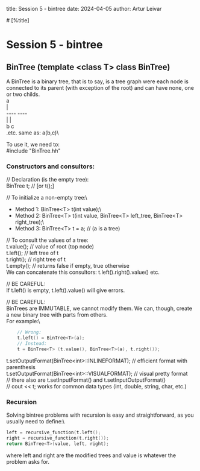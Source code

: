 title: Session 5 - bintree
date: 2024-04-05
author: Artur Leivar

\# [%title]
# Session 5 - bintree

## BinTree (template \<class T> class BinTree)
A BinTree is a binary tree, that is to say, is a tree graph were each node is
connected to its parent (with exception of the root) and can have none, one or
two childs.\
                        a\
                        |\
                    ---- ----\
                    |       |\
                    b       c\
                      .etc.             same as: a(b,c)\

To use it, we need to:\
#include "BinTree.hh"

### Constructors and consultors:
// Declaration (is the empty tree):\
BinTree<T> t; // [or t();]

// To initialize a non-empty tree:\
- Method 1: BinTree\<T> t(int value);\
- Method 2: BinTree\<T> t(int value, BinTree\<T> left_tree, BinTree\<T> right_tree);\
- Method 3: BinTree\<T> t = a; // (a is a tree)

// To consult the values of a tree:\
t.value(); // value of root (top node)\
t.left(); // left tree of t\
t.right(); // right tree of t\
t.empty(); // returns false if empty, true otherwise\
We can concatenate this consultors: t.left().right().value() etc.

// BE CAREFUL:\
If t.left() is empty, t.left().value() will give errors.

// BE CAREFUL:\
BinTrees are IMMUTABLE, we cannot modify them. We can, though, create a new
binary tree with parts from others.\
For example:\
```c++
    // Wrong:
    t.left() = BinTree<T>(a);
    // Instead:
    t = BinTree<T> (t.value(), BinTree<T>(a), t.right());
```

t.setOutputFormat(BinTree\<int>::INLINEFORMAT); // efficient format with parenthesis\
t.setOutputFormat(BinTree\<int>::VISUALFORMAT); // visual pretty format\
// there also are t.setInputFormat() and t.setInputOutputFormat()\
// cout << t; works for common data types (int, double, string, char, etc.)

### Recursion
Solving bintree problems with recursion is easy and straightforward, as you
usually need to define:\
```c++
left = recursive_function(t.left();
right = recursive_function(t.right());
return BinTree<T>(value, left, right);
```
where left and right are the modified trees and value is whatever the problem
asks for.
